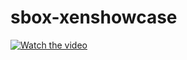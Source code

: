 # sbox-xenshowcase

[![Watch the video](https://files.facepunch.com/sbox/org/alphaceph/xen/background.bcf19f1f.jpg)](https://cdn.discordapp.com/attachments/962466297973735474/968214506943676456/eb1bddf52f480a4b2164d3e3fcebb931.mp4)
